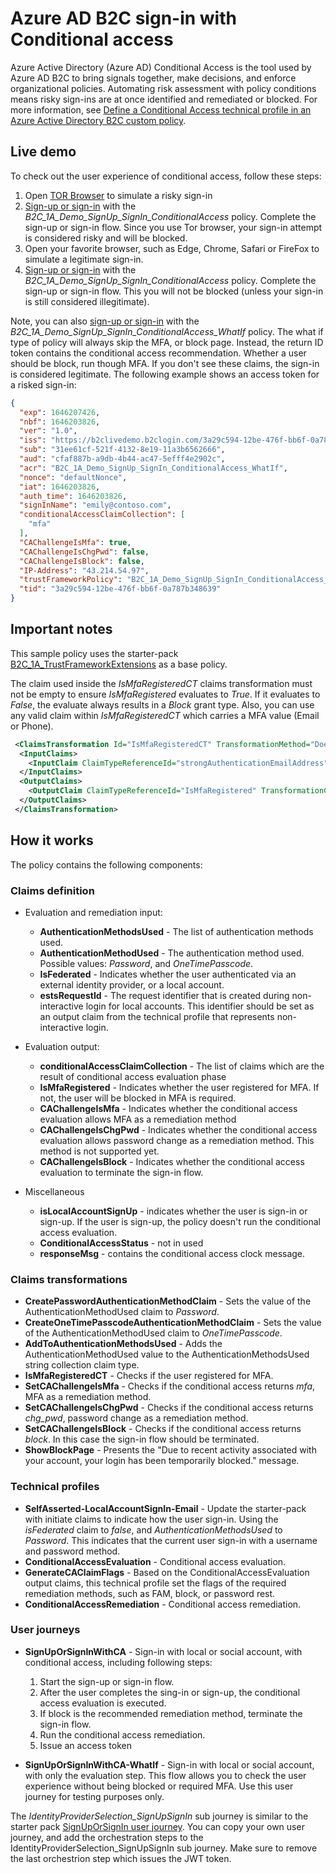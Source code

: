 # Azure AD B2C sign-in with Conditional access

Azure Active Directory (Azure AD) Conditional Access is the tool used by Azure AD B2C to bring signals together, make decisions, and enforce organizational policies. Automating risk assessment with policy conditions means risky sign-ins are at once identified and remediated or blocked. For more information, see [Define a Conditional Access technical profile in an Azure Active Directory B2C custom policy](https://docs.microsoft.com/azure/active-directory-b2c/conditional-access-technical-profile).

## Live demo

To check out the user experience of conditional access, follow these steps:

1. Open [TOR Browser](https://www.torproject.org/download/) to simulate a risky sign-in
1. [Sign-up or sign-in](https://b2clivedemo.b2clogin.com/b2clivedemo.onmicrosoft.com/B2C_1A_Demo_SignUp_SignIn_ConditionalAccess/oauth2/v2.0/authorize?client_id=cfaf887b-a9db-4b44-ac47-5efff4e2902c&nonce=defaultNonce&redirect_uri=https://jwt.ms&scope=openid&response_type=id_token&prompt=login) with the *B2C_1A_Demo_SignUp_SignIn_ConditionalAccess* policy. Complete the sign-up or sign-in flow. Since you use Tor browser, your sign-in attempt is considered risky and will be blocked. 
1. Open your favorite browser, such as Edge, Chrome, Safari or FireFox to simulate a legitimate sign-in.
1. [Sign-up or sign-in](https://b2clivedemo.b2clogin.com/b2clivedemo.onmicrosoft.com/B2C_1A_Demo_SignUp_SignIn_ConditionalAccess/oauth2/v2.0/authorize?client_id=cfaf887b-a9db-4b44-ac47-5efff4e2902c&nonce=defaultNonce&redirect_uri=https://jwt.ms&scope=openid&response_type=id_token&prompt=login) with the *B2C_1A_Demo_SignUp_SignIn_ConditionalAccess* policy. Complete the sign-up or sign-in flow. This you will not be blocked (unless your sign-in is still considered illegitimate).

Note, you can also [sign-up or sign-in](https://b2clivedemo.b2clogin.com/b2clivedemo.onmicrosoft.com/B2C_1A_Demo_SignUp_SignIn_ConditionalAccess_WhatIf/oauth2/v2.0/authorize?client_id=cfaf887b-a9db-4b44-ac47-5efff4e2902c&nonce=defaultNonce&redirect_uri=https://jwt.ms&scope=openid&response_type=id_token&prompt=login) with the *B2C_1A_Demo_SignUp_SignIn_ConditionalAccess_WhatIf* policy. The what if type of policy will always skip the MFA, or block page. Instead, the return ID token contains the conditional access recommendation. Whether a user should be block, run though MFA. If you don't see these claims, the sign-in is considered legitimate. The following example shows an access token for a risked sign-in:

```json
{
  "exp": 1646207426,
  "nbf": 1646203826,
  "ver": "1.0",
  "iss": "https://b2clivedemo.b2clogin.com/3a29c594-12be-476f-bb6f-0a787b348639/v2.0/",
  "sub": "31ee61cf-521f-4132-8e19-11a3b6562666",
  "aud": "cfaf887b-a9db-4b44-ac47-5efff4e2902c",
  "acr": "B2C_1A_Demo_SignUp_SignIn_ConditionalAccess_WhatIf",
  "nonce": "defaultNonce",
  "iat": 1646203826,
  "auth_time": 1646203826,
  "signInName": "emily@contoso.com",
  "conditionalAccessClaimCollection": [
    "mfa"
  ],
  "CAChallengeIsMfa": true,
  "CAChallengeIsChgPwd": false,
  "CAChallengeIsBlock": false,
  "IP-Address": "43.214.54.97",
  "trustFrameworkPolicy": "B2C_1A_Demo_SignUp_SignIn_ConditionalAccess_WhatIf",
  "tid": "3a29c594-12be-476f-bb6f-0a787b348639"
}
```

## Important notes

This sample policy uses the starter-pack [B2C_1A_TrustFrameworkExtensions](https://github.com/Azure-Samples/active-directory-b2c-custom-policy-starterpack/blob/master/SocialAndLocalAccounts/TrustFrameworkExtensions.xml) as a base policy. 

The claim used inside the *IsMfaRegisteredCT* claims transformation must not be empty to ensure *IsMfaRegistered* evaluates to *True*. If it evaluates to *False*, the evaluate always results in a *Block* grant type. Also, you can use any valid claim within *IsMfaRegisteredCT* which carries a MFA value (Email or Phone). 

```XML
 <ClaimsTransformation Id="IsMfaRegisteredCT" TransformationMethod="DoesClaimExist">
  <InputClaims>
    <InputClaim ClaimTypeReferenceId="strongAuthenticationEmailAddress" TransformationClaimType="inputClaim" />
  </InputClaims>
  <OutputClaims>
    <OutputClaim ClaimTypeReferenceId="IsMfaRegistered" TransformationClaimType="outputClaim" />
  </OutputClaims>
 </ClaimsTransformation>
```

## How it works

The policy contains the following components:

### Claims definition

- Evaluation and remediation input:
  - **AuthenticationMethodsUsed** - The list of authentication methods used.
  - **AuthenticationMethodUsed** - The authentication method used. Possible values: *Password*, and *OneTimePasscode*.
  - **IsFederated** - Indicates whether the user authenticated via an external identity provider, or a local account.
  - **estsRequestId** - The request identifier that is created during non-interactive login for local accounts. This identifier should be set as an output claim from the technical profile that represents non-interactive login.

- Evaluation output:
  - **conditionalAccessClaimCollection** - The list of claims which are the result of conditional access evaluation phase
  - **IsMfaRegistered** - Indicates whether the user registered for MFA. If not, the user will be blocked in MFA is required.
  - **CAChallengeIsMfa** - Indicates whether the conditional access evaluation allows MFA as a remediation method
  - **CAChallengeIsChgPwd** - Indicates whether the conditional access evaluation allows password change as a remediation method. This method is not supported yet.
  - **CAChallengeIsBlock** - Indicates whether the conditional access evaluation to terminate the sign-in flow. 
- Miscellaneous 
  - **isLocalAccountSignUp** -  indicates whether the user is sign-in or sign-up. If the user is sign-up, the policy doesn't run the conditional access evaluation.
  - **ConditionalAccessStatus** - not in used
  - **responseMsg** - contains the conditional access clock message.
   
### Claims transformations

- **CreatePasswordAuthenticationMethodClaim** - Sets the value of the AuthenticationMethodUsed claim to *Password*.
- **CreateOneTimePasscodeAuthenticationMethodClaim** - Sets the value of the AuthenticationMethodUsed claim to *OneTimePasscode*.
- **AddToAuthenticationMethodsUsed** - Adds the AuthenticationMethodUsed value to the AuthenticationMethodsUsed string collection claim type.
- **IsMfaRegisteredCT** - Checks if the user registered for MFA.
- **SetCAChallengeIsMfa** - Checks if the conditional access returns *mfa*, MFA as a remediation method.
- **SetCAChallengeIsChgPwd** - Checks if the conditional access returns *chg_pwd*, password change as a remediation method.
- **SetCAChallengeIsBlock** - Checks if the conditional access returns *block*. In this case the sign-in flow should be terminated.
- **ShowBlockPage** - Presents the "Due to recent activity associated with your account, your login has been temporarily blocked." message.

### Technical profiles 

- **SelfAsserted-LocalAccountSignIn-Email** - Update the starter-pack with initiate claims to indicate how the user sign-in. Using the *isFederated* claim to *false*, and *AuthenticationMethodsUsed* to *Password*. This indicates that the current user sign-in with a username and password method.
- **ConditionalAccessEvaluation** - Conditional access evaluation.
- **GenerateCAClaimFlags** - Based on the ConditionalAccessEvaluation output claims, this technical profile set the flags of the required remediation methods, such as FAM, block, or password rest. 
- **ConditionalAccessRemediation** - Conditional access remediation.

### User journeys

- **SignUpOrSignInWithCA** - Sign-in with local or social account, with conditional access, including following steps:
  1. Start the sign-up or sign-in flow. 
  1. After the user completes the sing-in or sign-up, the conditional access evaluation is executed.  
  1. If block is the recommended remediation method, terminate the sign-in flow.
  1. Run the conditional access remediation.
  1. Issue an access token
  
- **SignUpOrSignInWithCA-WhatIf** - Sign-in with local or social account, with only the evaluation step. This flow allows you to check the user experience without being blocked or required MFA. Use this user journey for testing purposes only.

The *IdentityProviderSelection_SignUpSignIn* sub journey is similar to the starter pack [SignUpOrSignIn user journey](https://github.com/Azure-Samples/active-directory-b2c-custom-policy-starterpack/blob/master/SocialAndLocalAccounts/TrustFrameworkBase.xml#L1031). You can copy your own user journey, and add the orchestration steps to the IdentityProviderSelection_SignUpSignIn sub journey. Make sure to remove the last orchestrion step which issues the JWT token. 

